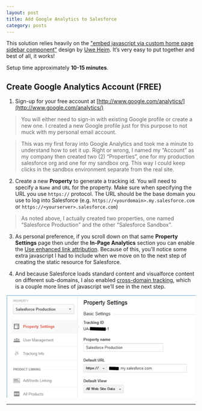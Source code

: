 ```yaml
---
layout: post
title: Add Google Analytics to Salesforce
category: posts
---
```


This solution relies heavily on the ["embed javascript via custom home page sidebar component"](http://salesforce.stackexchange.com/questions/38918/end-of-javascript-sidebar-hacks) design by [Uwe Heim](http://salesforce.stackexchange.com/users/9937/uwe-heim). It’s very easy to put together and best of all, it works!

Setup time approximately **10-15 minutes**.

## Create Google Analytics Account (FREE)

1) Sign-up for your free account at [http://www.google.com/analytics/](http://www.google.com/analytics/)

>You will either need to sign-in with existing Google profile or create a new one. I created a new Google profile just for this purpose to not muck with my personal email account.

>This was my first foray into Google Analytics and took me a minute to understand how to set it up. Right or wrong, I named my “Account” as my company then created two (2) “Properties”, one for my production salesforce org and one for my sandbox org. This way I could keep clicks in the sandbox environment separate from the real site.

2) Create a new **Property** to generate a tracking id. You will need to specify a `Name` and `URL` for the property. Make sure when specifying the URL you use `https://` protocol. The URL should be the base domain you use to log into Salesforce (e.g. `https://<yourdomain>.my.salesforce.com` or `https://<yourserver>.salesforce.com`)

> As noted above, I actually created two properties, one named “Salesforce Production” and the other “Salesforce Sandbox”.

3) As personal preference, if you scroll down on that same **Property Settings** page then under the **In-Page Analytics** section you can enable the [Use enhanced link attribution](https://support.google.com/analytics/answer/2558867?hl=en&utm_id=ad). Because of this, you’ll notice some extra javascript I had to include when we move on to the next step of creating the static resource for Salesforce.

4) And because Salesforce loads standard content and visualforce content on different sub-domains, I also enabled [cross-domain tracking](https://developers.google.com/analytics/devguides/collection/analyticsjs/cross-domain), which is a couple more lines of javascript we’ll see in the next step.

![Property Settings](images/google_analytics/0_analytics.png)

---